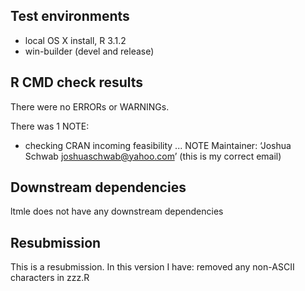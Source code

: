 ## Test environments
* local OS X install, R 3.1.2
* win-builder (devel and release)

## R CMD check results
There were no ERRORs or WARNINGs. 

There was 1 NOTE:

* checking CRAN incoming feasibility ... NOTE
Maintainer: ‘Joshua Schwab <joshuaschwab@yahoo.com>’
(this is my correct email)  
  
## Downstream dependencies
ltmle does not have any downstream dependencies

## Resubmission
This is a resubmission. In this version I have:
 removed any non-ASCII characters in zzz.R

